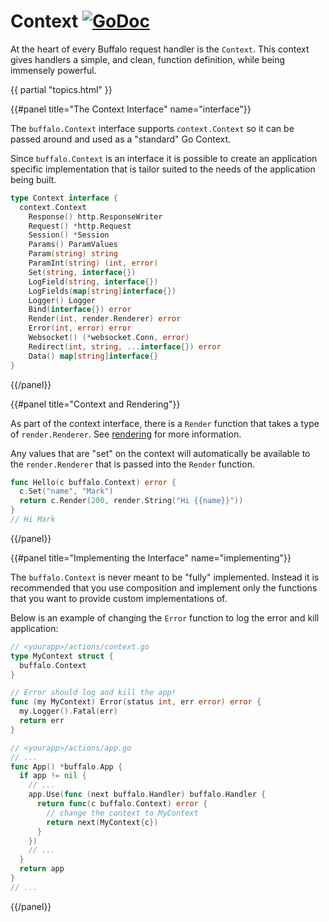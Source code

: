 # Context [![GoDoc](https://godoc.org/github.com/gobuffalo/buffalo?status.svg)](https://godoc.org/github.com/gobuffalo/buffalo#Context)

At the heart of every Buffalo request handler is the `Context`. This context gives handlers a simple, and clean, function definition, while being immensely powerful.

{{ partial "topics.html" }}

{{#panel title="The Context Interface" name="interface"}}

The `buffalo.Context` interface supports `context.Context` so it can be passed around and used as a "standard" Go Context.

Since `buffalo.Context` is an interface it is possible to create an application specific implementation that is tailor suited to the needs of the application being built.

```go
type Context interface {
  context.Context
	Response() http.ResponseWriter
	Request() *http.Request
	Session() *Session
	Params() ParamValues
	Param(string) string
	ParamInt(string) (int, error)
	Set(string, interface{})
	LogField(string, interface{})
	LogFields(map[string]interface{})
	Logger() Logger
	Bind(interface{}) error
	Render(int, render.Renderer) error
	Error(int, error) error
	Websocket() (*websocket.Conn, error)
	Redirect(int, string, ...interface{}) error
	Data() map[string]interface{}
}
```



{{/panel}}

{{#panel title="Context and Rendering"}}

As part of the context interface, there is a `Render` function that takes a type of `render.Renderer`. See [rendering](/docs/rendering) for more information.

Any values that are "set" on the context will automatically be available to the `render.Renderer` that is passed into the `Render` function.

```go
func Hello(c buffalo.Context) error {
  c.Set("name", "Mark")
  return c.Render(200, render.String("Hi {{name}}"))
}
// Hi Mark
```

{{/panel}}

{{#panel title="Implementing the Interface" name="implementing"}}

The `buffalo.Context` is never meant to be "fully" implemented. Instead it is recommended that you use composition and implement only the functions that you want to provide custom implementations of.

Below is an example of changing the `Error` function to log the error and kill application:

```go
// <yourapp>/actions/context.go
type MyContext struct {
  buffalo.Context
}

// Error should log and kill the app!
func (my MyContext) Error(status int, err error) error {
  my.Logger().Fatal(err)
  return err
}
```

```go
// <yourapp>/actions/app.go
// ...
func App() *buffalo.App {
  if app != nil {
    // ...
    app.Use(func (next buffalo.Handler) buffalo.Handler {
      return func(c buffalo.Context) error {
        // change the context to MyContext
        return next(MyContext{c})
      }
    })
    // ...
  }
  return app
}
// ...
```

{{/panel}}
